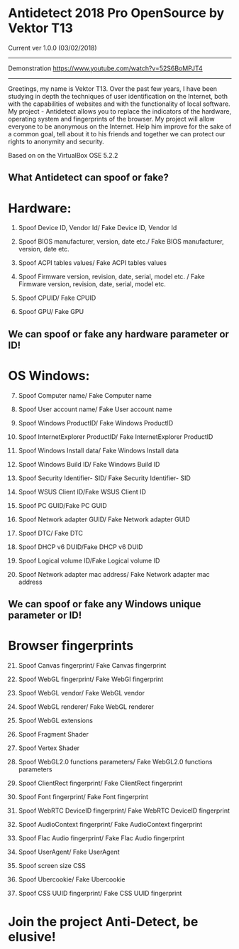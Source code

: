 # Antidetect 2018 Pro OpenSource by Vektor T13

Current ver 1.0.0 (03/02/2018)
*********************************************************
Demonstration https://www.youtube.com/watch?v=52S6BoMPJT4
*********************************************************

Greetings, my name is Vektor T13.
Over the past few years, I have been studying in depth the techniques of user identification on the Internet, both with the capabilities of websites and with the functionality of local software.
My project - Antidetect allows you to replace the indicators of the hardware, operating system and fingerprints of the browser.
My project will allow everyone to be anonymous on the Internet.
Help him improve for the sake of a common goal, tell about it to his friends and together we can protect our rights to anonymity and security.

Based on on the VirtualBox OSE 5.2.2

What Antidetect can spoof or fake?
-
# Hardware:
1. Spoof Device ID, Vendor Id/ Fake Device ID, Vendor Id

2. Spoof BIOS manufacturer, version, date etc./ Fake BIOS manufacturer, version, date etc.

3. Spoof ACPI tables values/ Fake ACPI tables values

4. Spoof Firmware version, revision, date, serial, model etc. / Fake Firmware version, revision, date, serial, model etc.

5. Spoof CPUID/ Fake CPUID

6. Spoof GPU/ Fake GPU


We can spoof or fake any hardware parameter or ID!
-
# OS Windows:
7. Spoof Computer name/ Fake Computer name

8. Spoof User account name/ Fake User account name

9. Spoof Windows ProductID/ Fake Windows ProductID

10. Spoof InternetExplorer ProductID/ Fake InternetExplorer ProductID

11. Spoof Windows Install data/ Fake Windows Install data

12. Spoof Windows Build ID/ Fake Windows Build ID

13. Spoof Security Identifier- SID/ Fake Security Identifier- SID

14. Spoof WSUS Client ID/Fake WSUS Client ID

15. Spoof PC GUID/Fake PC GUID

16. Spoof Network adapter GUID/ Fake Network adapter GUID

17. Spoof DTC/ Fake DTC

18. Spoof DHCP v6 DUID/Fake DHCP v6 DUID

19. Spoof Logical volume ID/Fake Logical volume ID

20. Spoof Network adapter mac address/ Fake Network adapter mac address

We can spoof or fake any Windows unique parameter or ID!
-
# Browser fingerprints
21. Spoof Canvas fingerprint/ Fake Canvas fingerprint

22. Spoof WebGL fingerprint/ Fake WebGl fingerprint

23. Spoof WebGL vendor/ Fake WebGL vendor

24. Spoof WebGL renderer/ Fake WebGL renderer

25. Spoof WebGL extensions

26. Spoof Fragment Shader

27. Spoof Vertex Shader

28. Spoof WebGL2.0 functions parameters/ Fake WebGL2.0 functions parameters

29. Spoof ClientRect fingerprint/ Fake ClientRect fingerprint

30. Spoof Font fingerprint/ Fake Font fingerprint

31. Spoof WebRTC DeviceID fingerprint/ Fake WebRTC DeviceID fingerprint

32. Spoof AudioContext fingerprint/ Fake AudioContext fingerprint

33. Spoof Flac Audio fingerprint/ Fake Flac Audio fingerprint

34. Spoof UserAgent/ Fake UserAgent

35. Spoof screen size CSS

36. Spoof Ubercookie/ Fake Ubercookie

37. Spoof CSS UUID fingerprint/ Fake CSS UUID fingerprint


# Join the project Anti-Detect, be elusive!
